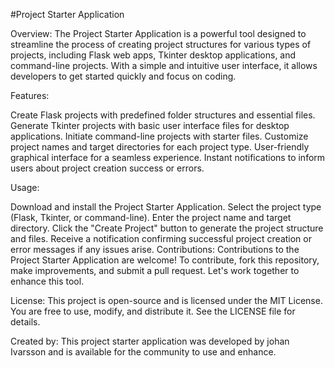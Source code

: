 #Project Starter Application

Overview:
The Project Starter Application is a powerful tool designed to streamline the process of creating project structures for various types of projects, including Flask web apps, Tkinter desktop applications, and command-line projects. With a simple and intuitive user interface, it allows developers to get started quickly and focus on coding.

Features:

Create Flask projects with predefined folder structures and essential files.
Generate Tkinter projects with basic user interface files for desktop applications.
Initiate command-line projects with starter files.
Customize project names and target directories for each project type.
User-friendly graphical interface for a seamless experience.
Instant notifications to inform users about project creation success or errors.

Usage:

Download and install the Project Starter Application.
Select the project type (Flask, Tkinter, or command-line).
Enter the project name and target directory.
Click the "Create Project" button to generate the project structure and files.
Receive a notification confirming successful project creation or error messages if any issues arise.
Contributions:
Contributions to the Project Starter Application are welcome! To contribute, fork this repository, make improvements, and submit a pull request. Let's work together to enhance this tool.

License:
This project is open-source and is licensed under the MIT License. You are free to use, modify, and distribute it. See the LICENSE file for details.

Created by:
This project starter application was developed by johan Ivarsson and is available for the community to use and enhance.
